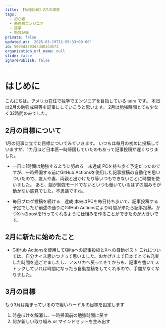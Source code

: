 ```yaml
---
title: 【勉強記録】2月の成果
tags:
  - 初心者
  - 未経験エンジニア
  - 独学
  - 勉強記録
private: false
updated_at: '2025-03-19T11:55:33+09:00'
id: 5004d2303dadd03dd573
organization_url_name: null
slide: false
ignorePublish: false
---
```


# はじめに
こんにちは。アメリカ在住で独学でエンジニアを目指している taira です。
本日は2月の勉強成果等を記事にしていこうと思います。
2月は勉強時間とても少なく32時間のみでした。

## 2月の目標について
1月の記事に立てた目標についてみていきます。
いつもは毎月の初めに投稿していますが、1カ月ほど日本医一時帰国していたのもあって記事投稿が遅くなりました。

- 一日に1時間は勉強するように努める　未達成
PCを持ち歩く予定だったのですが、一時帰国する前にGitHub Actionsを使用した記事投稿の自動化を思いついたので、友人や妻、両親と出かけたり等いつもできないことに時間を使いました。
あと、脳が勉強モードでないといつも働いているはずの脳みそが動かない感覚でした。不思議ですね。

- 毎日ブログ投稿を続ける　達成
本来はPCを毎日持ち歩いて、記事投稿する予定でしたが前述の通りにGitHub Actionsにより時間が来たら記事投稿、かつXへのpostを行ってくれるように仕組みを作ることができたのが大きいです。

## 2月に新たに始めたこと
- GitHub Actionsを使用してQiitaへの記事投稿とXへの自動ポスト
これについては、自分ナイス思いつきって思いました。おかげさまで日本でとても充実した時間を過ごせましたし、アメリカへ戻ってきてからも、記事を書いてストックしていれば時間になったら自動投稿をしてくれるので、手間がなくなりました。

## 3月の目標
もう3月は始まっているので緩いハードルの目標を設定します

1. 時差ぼけを解消し、一時帰国前の勉強時間に戻す
2. 何か新しい取り組み or マインドセットを生み出す
